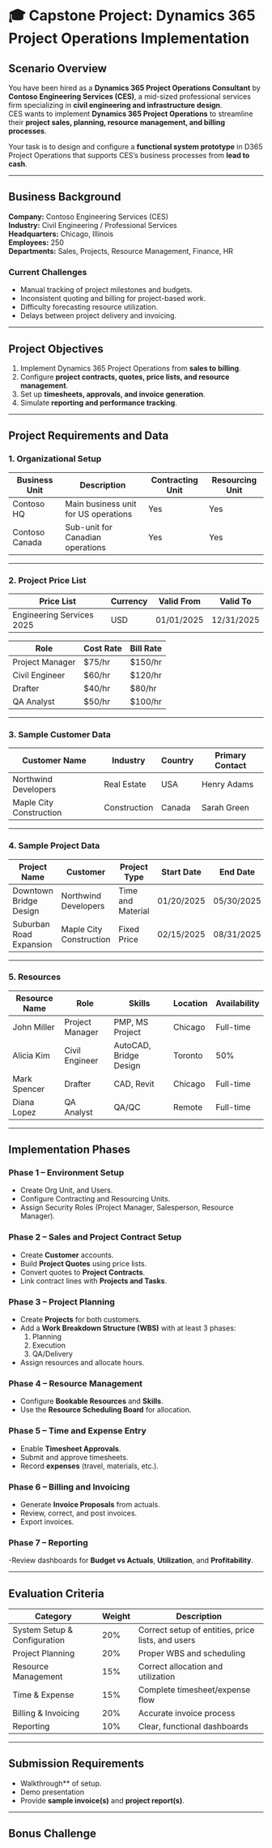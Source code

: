 # 🎓 Capstone Project: Dynamics 365 Project Operations Implementation

## **Scenario Overview**
You have been hired as a **Dynamics 365 Project Operations Consultant** by **Contoso Engineering Services (CES)**, a mid-sized professional services firm specializing in **civil engineering and infrastructure design**.  
CES wants to implement **Dynamics 365 Project Operations** to streamline their **project sales, planning, resource management, and billing processes**.

Your task is to design and configure a **functional system prototype** in D365 Project Operations that supports CES’s business processes from **lead to cash**.

---

## **Business Background**

**Company:** Contoso Engineering Services (CES)  
**Industry:** Civil Engineering / Professional Services  
**Headquarters:** Chicago, Illinois  
**Employees:** 250  
**Departments:** Sales, Projects, Resource Management, Finance, HR  

### **Current Challenges**
- Manual tracking of project milestones and budgets.  
- Inconsistent quoting and billing for project-based work.  
- Difficulty forecasting resource utilization.  
- Delays between project delivery and invoicing.

---

## **Project Objectives**
1. Implement Dynamics 365 Project Operations from **sales to billing**.  
2. Configure **project contracts, quotes, price lists, and resource management**.  
3. Set up **timesheets, approvals, and invoice generation**.  
4. Simulate **reporting and performance tracking**.

---

## **Project Requirements and Data**

### **1. Organizational Setup**
| Business Unit | Description | Contracting Unit | Resourcing Unit |
|----------------|-------------|------------------|----------------|
| Contoso HQ | Main business unit for US operations | Yes | Yes |
| Contoso Canada | Sub-unit for Canadian operations | Yes | Yes |

---

### **2. Project Price List**
| Price List | Currency | Valid From | Valid To |
|-------------|-----------|-------------|-----------|
| Engineering Services 2025 | USD | 01/01/2025 | 12/31/2025 |

| Role | Cost Rate | Bill Rate |
|------|------------|------------|
| Project Manager | $75/hr | $150/hr |
| Civil Engineer | $60/hr | $120/hr |
| Drafter | $40/hr | $80/hr |
| QA Analyst | $50/hr | $100/hr |

---

### **3. Sample Customer Data**
| Customer Name | Industry | Country | Primary Contact |
|----------------|-----------|----------|----------------|
| Northwind Developers | Real Estate | USA | Henry Adams |
| Maple City Construction | Construction | Canada | Sarah Green |

---

### **4. Sample Project Data**
| Project Name | Customer | Project Type | Start Date | End Date | Budget (USD) |
|---------------|-----------|---------------|-------------|-----------|--------------|
| Downtown Bridge Design | Northwind Developers | Time and Material | 01/20/2025 | 05/30/2025 | 250,000 |
| Suburban Road Expansion | Maple City Construction | Fixed Price | 02/15/2025 | 08/31/2025 | 400,000 |

---

### **5. Resources**
| Resource Name | Role | Skills | Location | Availability |
|----------------|------|--------|-----------|--------------|
| John Miller | Project Manager | PMP, MS Project | Chicago | Full-time |
| Alicia Kim | Civil Engineer | AutoCAD, Bridge Design | Toronto | 50% |
| Mark Spencer | Drafter | CAD, Revit | Chicago | Full-time |
| Diana Lopez | QA Analyst | QA/QC | Remote | Full-time |

---

## **Implementation Phases**

### **Phase 1 – Environment Setup**
- Create Org Unit, and Users.  
- Configure Contracting and Resourcing Units.  
- Assign Security Roles (Project Manager, Salesperson, Resource Manager).

### **Phase 2 – Sales and Project Contract Setup**
- Create **Customer** accounts.  
- Build **Project Quotes** using price lists.  
- Convert quotes to **Project Contracts**.  
- Link contract lines with **Projects and Tasks**.

### **Phase 3 – Project Planning**
- Create **Projects** for both customers.  
- Add a **Work Breakdown Structure (WBS)** with at least 3 phases:  
  1. Planning  
  2. Execution  
  3. QA/Delivery  
- Assign resources and allocate hours.

### **Phase 4 – Resource Management**
- Configure **Bookable Resources** and **Skills**.  
- Use the **Resource Scheduling Board** for allocation.  

### **Phase 5 – Time and Expense Entry**
- Enable **Timesheet Approvals**.  
- Submit and approve timesheets.  
- Record **expenses** (travel, materials, etc.).

### **Phase 6 – Billing and Invoicing**
- Generate **Invoice Proposals** from actuals.  
- Review, correct, and post invoices.  
- Export invoices.

### **Phase 7 – Reporting**
-Review dashboards for **Budget vs Actuals**, **Utilization**, and **Profitability**.

---

## **Evaluation Criteria**

| Category | Weight | Description |
|-----------|--------|-------------|
| System Setup & Configuration | 20% | Correct setup of entities, price lists, and users |
| Project Planning | 20% | Proper WBS and scheduling |
| Resource Management | 15% | Correct allocation and utilization |
| Time & Expense | 15% | Complete timesheet/expense flow |
| Billing & Invoicing | 20% | Accurate invoice process |
| Reporting | 10% | Clear, functional dashboards |

---

## **Submission Requirements**
- Walkthrough** of setup.  
- Demo presentation  
- Provide **sample invoice(s)** and **project report(s)**.

---

## **Bonus Challenge**
  

